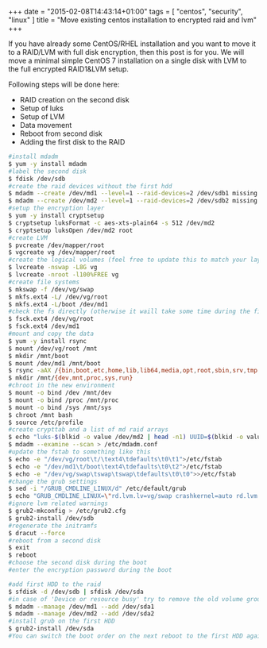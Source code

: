 +++
date = "2015-02-08T14:43:14+01:00"
tags = [ "centos", "security", "linux" ]
title = "Move existing centos installation to encrypted raid and lvm"
+++

If you have already some CentOS/RHEL installation and you want to move it to a RAID/LVM with full disk encryption, then this post is for you. We will move a minimal simple CentOS 7 installation on a single disk with LVM to the full encrypted RAID1&LVM setup.

<!--more-->

Following steps will be done here:

- RAID creation on the second disk
- Setup of luks
- Setup of LVM
- Data movement
- Reboot from second disk
- Adding the first disk to the RAID

```bash
#install mdadm
$ yum -y install mdadm
#label the second disk
$ fdisk /dev/sdb
#create the raid devices without the first hdd
$ mdadm --create /dev/md1 --level=1 --raid-devices=2 /dev/sdb1 missing
$ mdadm --create /dev/md2 --level=1 --raid-devices=2 /dev/sdb2 missing
#setup the encryption layer
$ yum -y install cryptsetup
$ cryptsetup luksFormat -c aes-xts-plain64 -s 512 /dev/md2
$ cryptsetup luksOpen /dev/md2 root
#create LVM
$ pvcreate /dev/mapper/root
$ vgcreate vg /dev/mapper/root
#create the logical volumes (feel free to update this to match your layout)
$ lvcreate -nswap -L8G vg
$ lvcreate -nroot -l100%FREE vg
#create file systems
$ mkswap -f /dev/vg/swap
$ mkfs.ext4 -L/ /dev/vg/root
$ mkfs.ext4 -L/boot /dev/md1
#check the fs directly (otherwise it waill take some time during the first boot)
$ fsck.ext4 /dev/vg/root
$ fsck.ext4 /dev/md1
#mount and copy the data
$ yum -y install rsync
$ mount /dev/vg/root /mnt
$ mkdir /mnt/boot
$ mount /dev/md1 /mnt/boot
$ rsync -aAX /{bin,boot,etc,home,lib,lib64,media,opt,root,sbin,srv,tmp,usr,var} /mnt/
$ mkdir /mnt/{dev,mnt,proc,sys,run}
#chroot in the new environment
$ mount -o bind /dev /mnt/dev
$ mount -o bind /proc /mnt/proc
$ mount -o bind /sys /mnt/sys
$ chroot /mnt bash
$ source /etc/profile
#create crypttab and a list of md raid arrays
$ echo "luks-$(blkid -o value /dev/md2 | head -n1) UUID=$(blkid -o value /dev/md2 | head -n1) none" > /etc/crypttab
$ mdadm --examine --scan > /etc/mdadm.conf
#update the fstab to something like this
$ echo -e "/dev/vg/root\t/\text4\tdefaults\t0\t1">/etc/fstab
$ echo -e "/dev/md1\t/boot\text4\tdefaults\t0\t2">/etc/fstab
$ echo -e "/dev/vg/swap\tswap\tswap\tdefaults\t0\t0">>/etc/fstab
#change the grub settings
$ sed -i "/GRUB_CMDLINE_LINUX/d" /etc/default/grub
$ echo "GRUB_CMDLINE_LINUX=\"rd.lvm.lv=vg/swap crashkernel=auto rd.lvm.lv=vg/root rd.md.uuid=$(grep /dev/md/1 /etc/mdadm.conf | cut -d" " -f5 | cut -d= -f2) rd.md.uuid=$(grep /dev/md/2 /etc/mdadm.conf | cut -d" " -f5 | cut -d= -f2) rd.luks.uuid=luks-$(blkid -o value /dev/md2 | head -n1) vconsole.font=latarcyrheb-sun16 vconsole.keymap=de rhgb quiet\"" >> /etc/default/grub
#ignore lvm related warnings
$ grub2-mkconfig > /etc/grub2.cfg
$ grub2-install /dev/sdb
#regenerate the initramfs
$ dracut --force
#reboot from a second disk
$ exit
$ reboot
#choose the second disk during the boot
#enter the encryption password during the boot

#add first HDD to the raid
$ sfdisk -d /dev/sdb | sfdisk /dev/sda
#in case of 'Device or resource busy' try to remove the old volume group with vgremove [volgroup name]
$ mdadm --manage /dev/md1 --add /dev/sda1
$ mdadm --manage /dev/md2 --add /dev/sda2
#install grub on the first HDD
$ grub2-install /dev/sda
#You can switch the boot order on the next reboot to the first HDD again
```
